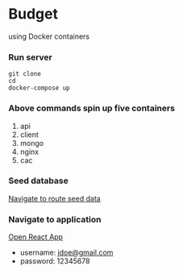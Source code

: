# Budget

using Docker containers

### Run server

```
git clone
cd
docker-compose up
```

### Above commands spin up five containers

1. api
2. client
3. mongo
4. nginx
5. cac

### Seed database

[Navigate to route seed data](https://localhost:8000/api/data/seed)

### Navigate to application

[Open React App](https://localhost:8000/login)

-   username: jdoe@gmail.com
-   password: 12345678
